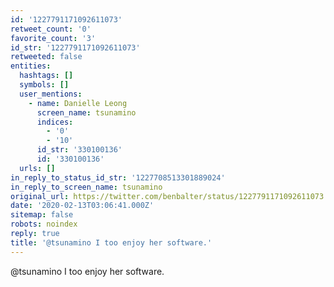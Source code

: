 ```yaml
---
id: '1227791171092611073'
retweet_count: '0'
favorite_count: '3'
id_str: '1227791171092611073'
retweeted: false
entities:
  hashtags: []
  symbols: []
  user_mentions:
    - name: Danielle Leong
      screen_name: tsunamino
      indices:
        - '0'
        - '10'
      id_str: '330100136'
      id: '330100136'
  urls: []
in_reply_to_status_id_str: '1227708513301889024'
in_reply_to_screen_name: tsunamino
original_url: https://twitter.com/benbalter/status/1227791171092611073
date: '2020-02-13T03:06:41.000Z'
sitemap: false
robots: noindex
reply: true
title: '@tsunamino I too enjoy her software.'
---
```


@tsunamino I too enjoy her software.